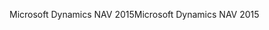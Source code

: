 <span data-ttu-id="a567d-101">Microsoft Dynamics NAV 2015</span><span class="sxs-lookup"><span data-stu-id="a567d-101">Microsoft Dynamics NAV 2015</span></span>
